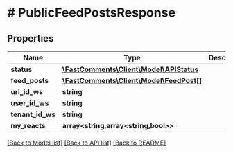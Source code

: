 # # PublicFeedPostsResponse

## Properties

Name | Type | Description | Notes
------------ | ------------- | ------------- | -------------
**status** | [**\FastComments\Client\Model\APIStatus**](APIStatus.md) |  |
**feed_posts** | [**\FastComments\Client\Model\FeedPost[]**](FeedPost.md) |  |
**url_id_ws** | **string** |  | [optional]
**user_id_ws** | **string** |  | [optional]
**tenant_id_ws** | **string** |  | [optional]
**my_reacts** | **array<string,array<string,bool>>** |  | [optional]

[[Back to Model list]](../../README.md#models) [[Back to API list]](../../README.md#endpoints) [[Back to README]](../../README.md)
